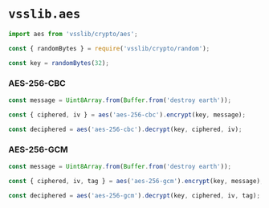 # `vsslib.aes`

```js
import aes from 'vsslib/crypto/aes';
```

```js
const { randomBytes } = require('vsslib/crypto/random');

const key = randomBytes(32);
```

### AES-256-CBC

```js
const message = Uint8Array.from(Buffer.from('destroy earth'));

const { ciphered, iv } = aes('aes-256-cbc').encrypt(key, message);
```

```js
const deciphered = aes('aes-256-cbc').decrypt(key, ciphered, iv);
```

### AES-256-GCM

```js
const message = Uint8Array.from(Buffer.from('destroy earth'));

const { ciphered, iv, tag } = aes('aes-256-gcm').encrypt(key, message);
```

```js
const deciphered = aes('aes-256-gcm').decrypt(key, ciphered, iv, tag);
```
